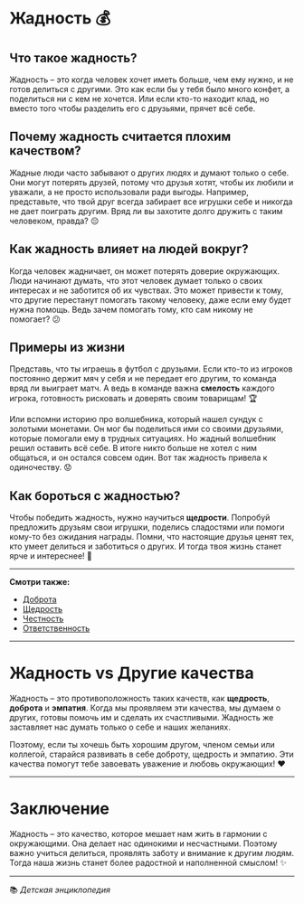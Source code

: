 # Жадность 💰

## Что такое жадность?

Жадность – это когда человек хочет иметь больше, чем ему нужно, и не готов делиться с другими. Это как если бы у тебя было много конфет, а поделиться ни с кем не хочется. Или если кто-то находит клад, но вместо того чтобы разделить его с друзьями, прячет всё себе.

## Почему жадность считается плохим качеством?

Жадные люди часто забывают о других людях и думают только о себе. Они могут потерять друзей, потому что друзья хотят, чтобы их любили и уважали, а не просто использовали ради выгоды. Например, представьте, что твой друг всегда забирает все игрушки себе и никогда не дает поиграть другим. Вряд ли вы захотите долго дружить с таким человеком, правда? 😔

## Как жадность влияет на людей вокруг?

Когда человек жадничает, он может потерять доверие окружающих. Люди начинают думать, что этот человек думает только о своих интересах и не заботится об их чувствах. Это может привести к тому, что другие перестанут помогать такому человеку, даже если ему будет нужна помощь. Ведь зачем помогать тому, кто сам никому не помогает? 😕

## Примеры из жизни

Представь, что ты играешь в футбол с друзьями. Если кто-то из игроков постоянно держит мяч у себя и не передает его другим, то команда вряд ли выиграет матч. А ведь в команде важна **смелость** каждого игрока, готовность рисковать и доверять своим товарищам! 🏆

Или вспомни историю про волшебника, который нашел сундук с золотыми монетами. Он мог бы поделиться ими со своими друзьями, которые помогали ему в трудных ситуациях. Но жадный волшебник решил оставить всё себе. В итоге никто больше не хотел с ним общаться, и он остался совсем один. Вот так жадность привела к одиночеству. 😟

## Как бороться с жадностью?

Чтобы победить жадность, нужно научиться **щедрости**. Попробуй предложить друзьям свои игрушки, поделись сладостями или помоги кому-то без ожидания награды. Помни, что настоящие друзья ценят тех, кто умеет делиться и заботиться о других. И тогда твоя жизнь станет ярче и интереснее! 🌈

---

**Смотри также:**  
- [Доброта](доброта.md)  
- [Щедрость](щедрость.md)  
- [Честность](честность.md)  
- [Ответственность](ответственность.md)  

---

# Жадность vs Другие качества

Жадность – это противоположность таких качеств, как **щедрость**, **доброта** и **эмпатия**. Когда мы проявляем эти качества, мы думаем о других, готовы помочь им и сделать их счастливыми. Жадность же заставляет нас думать только о себе и наших желаниях. 

Поэтому, если ты хочешь быть хорошим другом, членом семьи или коллегой, старайся развивать в себе доброту, щедрость и эмпатию. Эти качества помогут тебе завоевать уважение и любовь окружающих! ❤️

---

# Заключение

Жадность – это качество, которое мешает нам жить в гармонии с окружающими. Она делает нас одинокими и несчастными. Поэтому важно учиться делиться, проявлять заботу и внимание к другим людям. Тогда наша жизнь станет более радостной и наполненной смыслом! ✨

---

📚 *Детская энциклопедия*